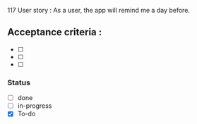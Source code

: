 117 User story : As a user, the app will remind me a day before. <br>
## Acceptance criteria : <br>
- [ ] 
- [ ] 
- [ ] 
### Status 
- [ ] done
- [ ] in-progress
- [x] To-do

